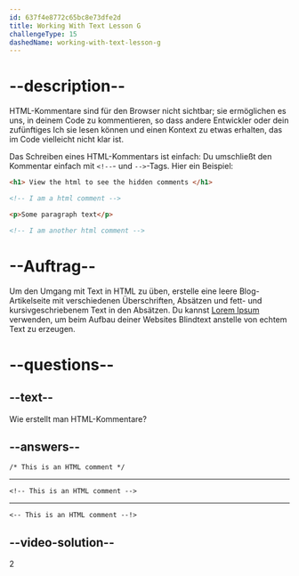 ```yaml
---
id: 637f4e8772c65bc8e73dfe2d
title: Working With Text Lesson G
challengeType: 15
dashedName: working-with-text-lesson-g
---
```


# --description--

HTML-Kommentare sind für den Browser nicht sichtbar; sie ermöglichen es uns, in deinem Code zu kommentieren, so dass andere Entwickler oder dein zufünftiges Ich sie lesen können und einen Kontext zu etwas erhalten, das im Code vielleicht nicht klar ist.

Das Schreiben eines HTML-Kommentars ist einfach: Du umschließt den Kommentar einfach mit `<!--`- und `-->`-Tags. Hier ein Beispiel:

```html
<h1> View the html to see the hidden comments </h1>

<!-- I am a html comment -->

<p>Some paragraph text</p>

<!-- I am another html comment -->
```

# --Auftrag--

Um den Umgang mit Text in HTML zu üben, erstelle eine leere Blog-Artikelseite mit verschiedenen Überschriften, Absätzen und fett- und kursivgeschriebenem Text in den Absätzen. Du kannst [Lorem Ipsum](https://loremipsum.io) verwenden, um beim Aufbau deiner Websites Blindtext anstelle von echtem Text zu erzeugen.

# --questions--

## --text--

Wie erstellt man HTML-Kommentare?

## --answers--

`/* This is an HTML comment */`

---

`<!-- This is an HTML comment -->`

---

`<-- This is an HTML comment --!>`

## --video-solution--

2
